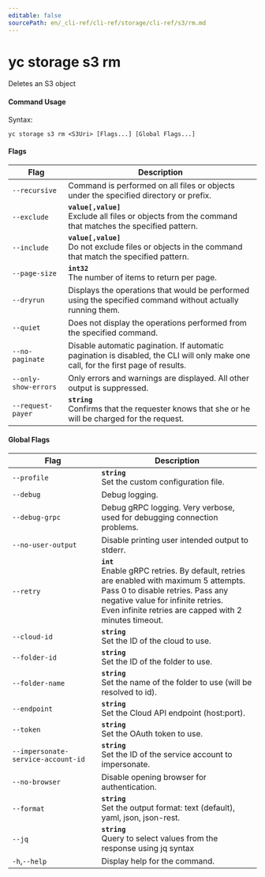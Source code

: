 ```yaml
---
editable: false
sourcePath: en/_cli-ref/cli-ref/storage/cli-ref/s3/rm.md
---
```


# yc storage s3 rm

Deletes an S3 object

#### Command Usage

Syntax: 

`yc storage s3 rm <S3Uri> [Flags...] [Global Flags...]`

#### Flags

| Flag | Description |
|----|----|
|`--recursive`|Command is performed on all files or objects under the specified directory or prefix.|
|`--exclude`|<b>`value[,value]`</b><br/>Exclude all files or objects from the command that matches the specified pattern.|
|`--include`|<b>`value[,value]`</b><br/>Do not exclude files or objects in the command that match the specified pattern.|
|`--page-size`|<b>`int32`</b><br/>The number of items to return per page.|
|`--dryrun`|Displays the operations that would be performed using the specified command without actually running them.|
|`--quiet`|Does not display the operations performed from the specified command.|
|`--no-paginate`|Disable automatic pagination. If automatic pagination is disabled, the CLI will only make one call, for the first page of results.|
|`--only-show-errors`|Only errors and warnings are displayed. All other output is suppressed.|
|`--request-payer`|<b>`string`</b><br/>Confirms that the requester knows that she or he will be charged for the request.|

#### Global Flags

| Flag | Description |
|----|----|
|`--profile`|<b>`string`</b><br/>Set the custom configuration file.|
|`--debug`|Debug logging.|
|`--debug-grpc`|Debug gRPC logging. Very verbose, used for debugging connection problems.|
|`--no-user-output`|Disable printing user intended output to stderr.|
|`--retry`|<b>`int`</b><br/>Enable gRPC retries. By default, retries are enabled with maximum 5 attempts.<br/>Pass 0 to disable retries. Pass any negative value for infinite retries.<br/>Even infinite retries are capped with 2 minutes timeout.|
|`--cloud-id`|<b>`string`</b><br/>Set the ID of the cloud to use.|
|`--folder-id`|<b>`string`</b><br/>Set the ID of the folder to use.|
|`--folder-name`|<b>`string`</b><br/>Set the name of the folder to use (will be resolved to id).|
|`--endpoint`|<b>`string`</b><br/>Set the Cloud API endpoint (host:port).|
|`--token`|<b>`string`</b><br/>Set the OAuth token to use.|
|`--impersonate-service-account-id`|<b>`string`</b><br/>Set the ID of the service account to impersonate.|
|`--no-browser`|Disable opening browser for authentication.|
|`--format`|<b>`string`</b><br/>Set the output format: text (default), yaml, json, json-rest.|
|`--jq`|<b>`string`</b><br/>Query to select values from the response using jq syntax|
|`-h`,`--help`|Display help for the command.|
